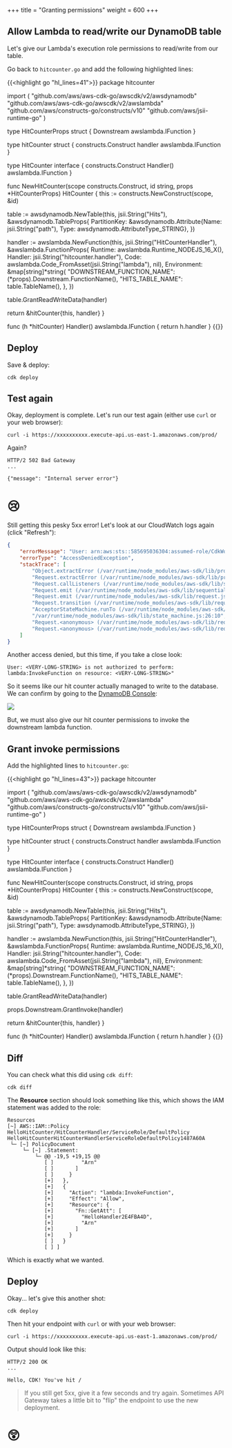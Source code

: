 +++
title = "Granting permissions"
weight = 600
+++

## Allow Lambda to read/write our DynamoDB table

Let's give our Lambda's execution role permissions to read/write from our table.

Go back to `hitcounter.go` and add the following highlighted lines:

{{<highlight go "hl_lines=41">}}
package hitcounter

import (
  "github.com/aws/aws-cdk-go/awscdk/v2/awsdynamodb"
  "github.com/aws/aws-cdk-go/awscdk/v2/awslambda"
  "github.com/aws/constructs-go/constructs/v10"
  "github.com/aws/jsii-runtime-go"
)

type HitCounterProps struct {
  Downstream awslambda.IFunction
}

type hitCounter struct {
  constructs.Construct
  handler awslambda.IFunction
}

type HitCounter interface {
  constructs.Construct
  Handler() awslambda.IFunction
}

func NewHitCounter(scope constructs.Construct, id string, props *HitCounterProps) HitCounter {
  this := constructs.NewConstruct(scope, &id)

  table := awsdynamodb.NewTable(this, jsii.String("Hits"), &awsdynamodb.TableProps{
    PartitionKey: &awsdynamodb.Attribute{Name: jsii.String("path"), Type: awsdynamodb.AttributeType_STRING},
  })

  handler := awslambda.NewFunction(this, jsii.String("HitCounterHandler"), &awslambda.FunctionProps{
    Runtime: awslambda.Runtime_NODEJS_16_X(),
    Handler: jsii.String("hitcounter.handler"),
    Code:    awslambda.Code_FromAsset(jsii.String("lambda"), nil),
    Environment: &map[string]*string{
      "DOWNSTREAM_FUNCTION_NAME": (*props).Downstream.FunctionName(),
      "HITS_TABLE_NAME":          table.TableName(),
    },
  })

  table.GrantReadWriteData(handler)

  return &hitCounter{this, handler}
}

func (h *hitCounter) Handler() awslambda.IFunction {
  return h.handler
}
{{</highlight>}}

## Deploy

Save & deploy:

```
cdk deploy
```

## Test again

Okay, deployment is complete. Let's run our test again (either use `curl` or
your web browser):

```
curl -i https://xxxxxxxxxx.execute-api.us-east-1.amazonaws.com/prod/
```

Again?

```
HTTP/2 502 Bad Gateway
...

{"message": "Internal server error"}
```

# 😢

Still getting this pesky 5xx error! Let's look at our CloudWatch logs again
(click "Refresh"):

```json
{
    "errorMessage": "User: arn:aws:sts::585695036304:assumed-role/CdkWorkshopStack-HelloHitCounterHitCounterHandlerS-TU5M09L1UBID/CdkWorkshopStack-HelloHitCounterHitCounterHandlerD-144HVUNEWRWEO is not authorized to perform: lambda:InvokeFunction on resource: arn:aws:lambda:us-east-1:585695036304:function:CdkWorkshopStack-HelloHandler2E4FBA4D-149MVAO4969O7",
    "errorType": "AccessDeniedException",
    "stackTrace": [
        "Object.extractError (/var/runtime/node_modules/aws-sdk/lib/protocol/json.js:48:27)",
        "Request.extractError (/var/runtime/node_modules/aws-sdk/lib/protocol/rest_json.js:52:8)",
        "Request.callListeners (/var/runtime/node_modules/aws-sdk/lib/sequential_executor.js:105:20)",
        "Request.emit (/var/runtime/node_modules/aws-sdk/lib/sequential_executor.js:77:10)",
        "Request.emit (/var/runtime/node_modules/aws-sdk/lib/request.js:683:14)",
        "Request.transition (/var/runtime/node_modules/aws-sdk/lib/request.js:22:10)",
        "AcceptorStateMachine.runTo (/var/runtime/node_modules/aws-sdk/lib/state_machine.js:14:12)",
        "/var/runtime/node_modules/aws-sdk/lib/state_machine.js:26:10",
        "Request.<anonymous> (/var/runtime/node_modules/aws-sdk/lib/request.js:38:9)",
        "Request.<anonymous> (/var/runtime/node_modules/aws-sdk/lib/request.js:685:12)"
    ]
}
```

Another access denied, but this time, if you take a close look:

```
User: <VERY-LONG-STRING> is not authorized to perform: lambda:InvokeFunction on resource: <VERY-LONG-STRING>"
```

So it seems like our hit counter actually managed to write to the database. We can confirm by
going to the [DynamoDB Console](https://console.aws.amazon.com/dynamodb/home):

![](./logs5.png)

But, we must also give our hit counter permissions to invoke the downstream lambda function.

## Grant invoke permissions

Add the highlighted lines to `hitcounter.go`:

{{<highlight go "hl_lines=43">}}
package hitcounter

import (
  "github.com/aws/aws-cdk-go/awscdk/v2/awsdynamodb"
  "github.com/aws/aws-cdk-go/awscdk/v2/awslambda"
  "github.com/aws/constructs-go/constructs/v10"
  "github.com/aws/jsii-runtime-go"
)

type HitCounterProps struct {
  Downstream awslambda.IFunction
}

type hitCounter struct {
  constructs.Construct
  handler awslambda.IFunction
}

type HitCounter interface {
  constructs.Construct
  Handler() awslambda.IFunction
}

func NewHitCounter(scope constructs.Construct, id string, props *HitCounterProps) HitCounter {
  this := constructs.NewConstruct(scope, &id)

  table := awsdynamodb.NewTable(this, jsii.String("Hits"), &awsdynamodb.TableProps{
    PartitionKey: &awsdynamodb.Attribute{Name: jsii.String("path"), Type: awsdynamodb.AttributeType_STRING},
  })

  handler := awslambda.NewFunction(this, jsii.String("HitCounterHandler"), &awslambda.FunctionProps{
    Runtime: awslambda.Runtime_NODEJS_16_X(),
    Handler: jsii.String("hitcounter.handler"),
    Code:    awslambda.Code_FromAsset(jsii.String("lambda"), nil),
    Environment: &map[string]*string{
      "DOWNSTREAM_FUNCTION_NAME": (*props).Downstream.FunctionName(),
      "HITS_TABLE_NAME":          table.TableName(),
    },
  })

  table.GrantReadWriteData(handler)

  props.Downstream.GrantInvoke(handler)

  return &hitCounter{this, handler}
}

func (h *hitCounter) Handler() awslambda.IFunction {
  return h.handler
}
{{</highlight>}}

## Diff

You can check what this did using `cdk diff`:

```
cdk diff
```

The **Resource** section should look something like this,
which shows the IAM statement was added to the role:

```
Resources
[~] AWS::IAM::Policy HelloHitCounter/HitCounterHandler/ServiceRole/DefaultPolicy HelloHitCounterHitCounterHandlerServiceRoleDefaultPolicy1487A60A
 └─ [~] PolicyDocument
     └─ [~] .Statement:
         └─ @@ -19,5 +19,15 @@
            [ ]         "Arn"
            [ ]       ]
            [ ]     }
            [+]   },
            [+]   {
            [+]     "Action": "lambda:InvokeFunction",
            [+]     "Effect": "Allow",
            [+]     "Resource": {
            [+]       "Fn::GetAtt": [
            [+]         "HelloHandler2E4FBA4D",
            [+]         "Arn"
            [+]       ]
            [+]     }
            [ ]   }
            [ ] ]
```

Which is exactly what we wanted.

## Deploy

Okay... let's give this another shot:

```
cdk deploy
```

Then hit your endpoint with `curl` or with your web browser:

```
curl -i https://xxxxxxxxxx.execute-api.us-east-1.amazonaws.com/prod/
```

Output should look like this:

```
HTTP/2 200 OK
...

Hello, CDK! You've hit /
```

> If you still get 5xx, give it a few seconds and try again. Sometimes API
Gateway takes a little bit to "flip" the endpoint to use the new deployment.

# 😲
